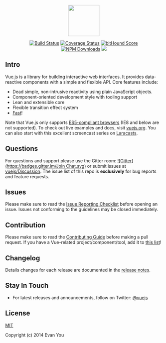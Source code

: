 <p align="center"><a href="http://vuejs.org" target="_blank"><img width="100"src="http://vuejs.org/images/logo.png"></a></p>

<p align="center">
  <a href="https://circleci.com/gh/yyx990803/vue/tree/master"><img src="https://img.shields.io/circleci/project/yyx990803/vue/master.svg" alt="Build Status"></a>
  <a href="https://codecov.io/github/yyx990803/vue?branch=master"><img src="https://img.shields.io/codecov/c/github/yyx990803/vue/master.svg" alt="Coverage Status"></a>
  <a href="https://www.bithound.io/github/yyx990803/vue"><img src="https://www.bithound.io/github/yyx990803/vue/badges/score.svg" alt="bitHound Score"></a>
  <br>
  <a href="https://www.npmjs.com/package/vue"><img src="https://img.shields.io/npm/dm/vue.svg" alt="NPM Downloads"></a>
  <a href="http://issuestats.com/github/yyx990803/vue"><img src="http://issuestats.com/github/yyx990803/vue/badge/issue?style=flat"></a>
</p>

## Intro

Vue.js is a library for building interactive web interfaces. It provides data-reactive components with a simple and flexible API. Core features include:

- Dead simple, non-intrusive reactivity using plain JavaScript objects.
- Component-oriented development style with tooling support
- Lean and extensible core
- Flexible transition effect system
- [Fast](http://vuejs.github.io/js-repaint-perfs/vue/)!

Note that Vue.js only supports [ES5-compliant browsers](http://kangax.github.io/compat-table/es5/) (IE8 and below are not supported). To check out live examples and docs, visit [vuejs.org](http://vuejs.org). You can also start with this excellent screencast series on [Laracasts](https://laracasts.com/series/learning-vuejs).

## Questions

For questions and support please use the Gitter room: [![Gitter](https://badges.gitter.im/Join Chat.svg)](https://gitter.im/yyx990803/vue) or submit issues at [vuejs/Discussion](https://github.com/vuejs/Discussion/issues). The issue list of this repo is **exclusively** for bug reports and feature requests.

## Issues

Please make sure to read the [Issue Reporting Checklist](https://github.com/yyx990803/vue/blob/dev/CONTRIBUTING.md#issue-reporting-guidelines) before opening an issue. Issues not conforming to the guidelines may be closed immediately.

## Contribution

Please make sure to read the [Contributing Guide](https://github.com/yyx990803/vue/blob/dev/CONTRIBUTING.md) before making a pull request. If you have a Vue-related project/component/tool, add it to [this list](https://github.com/yyx990803/vue/wiki/User-Contributed-Components-&-Tools)!

## Changelog

Details changes for each release are documented in the [release notes](https://github.com/yyx990803/vue/releases).

## Stay In Touch

- For latest releases and announcements, follow on Twitter: [@vuejs](https://twitter.com/vuejs)

## License

[MIT](http://opensource.org/licenses/MIT)

Copyright (c) 2014 Evan You
